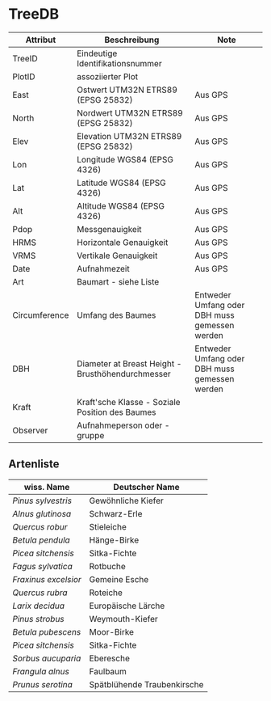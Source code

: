 # TreeDB


| Attribut      | Beschreibung                                      | Note                                          |
| ------------- | ------------------------------------------------- | --------------------------------------------- |
| TreeID        | Eindeutige Identifikationsnummer                  |                                               |
| PlotID        | assoziierter Plot                                 |                                               |
| East          | Ostwert UTM32N ETRS89 (EPSG 25832)                | Aus GPS                                       |
| North         | Nordwert UTM32N ETRS89 (EPSG 25832)               | Aus GPS                                       |
| Elev          | Elevation UTM32N ETRS89 (EPSG 25832)              | Aus GPS                                       |
| Lon           | Longitude WGS84 (EPSG 4326)                       | Aus GPS                                       |
| Lat           | Latitude WGS84 (EPSG 4326)                        | Aus GPS                                       |
| Alt           | Altitude WGS84 (EPSG 4326)                        | Aus GPS                                       |
| Pdop          | Messgenauigkeit                                   | Aus GPS                                       |
| HRMS          | Horizontale Genauigkeit                           | Aus GPS                                       |
| VRMS          | Vertikale Genauigkeit                             | Aus GPS                                       |
| Date          | Aufnahmezeit                                      | Aus GPS                                       |
| Art           | Baumart - siehe Liste                             |                                               |
| Circumference | Umfang des Baumes                                 | Entweder Umfang oder DBH muss gemessen werden |
| DBH           | Diameter at Breast Height - Brusthöhendurchmesser | Entweder Umfang oder DBH muss gemessen werden |
| Kraft         | Kraft'sche Klasse - Soziale Position des Baumes   |                                               |
| Observer      | Aufnahmeperson oder -gruppe                       |                                               |


## Artenliste

| wiss. Name               | Deutscher Name              |
| ------------------------ | --------------------------- |
| *Pinus sylvestris*<br>   | Gewöhnliche Kiefer          |
| *Alnus glutinosa*<br>    | Schwarz-Erle                |
| *Quercus robur*<br>      | Stieleiche                  |
| *Betula pendula*<br>     | Hänge-Birke                 |
| *Picea sitchensis*<br>   | Sitka-Fichte                |
| *Fagus sylvatica*<br>    | Rotbuche                    |
| *Fraxinus excelsior*<br> | Gemeine Esche               |
| *Quercus rubra*<br>      | Roteiche                    |
| *Larix decidua*          | Europäische Lärche          |
| *Pinus strobus*          | Weymouth-Kiefer             |
| *Betula pubescens*       | Moor-Birke                  |
| _Picea sitchensis_       | Sitka-Fichte                |
| *Sorbus aucuparia*       | Eberesche                   |
| *Frangula alnus*         | Faulbaum                    |
| *Prunus serotina*        | Spätblühende Traubenkirsche |


